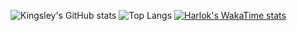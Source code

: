 ![Kingsley's GitHub
stats](https://github-readme-stats.vercel.app/api?username=kingsley-sama&show_icons=true&theme=radical)
![Top
Langs](https://github-readme-stats.vercel.app/api/top-langs/?username=kingsley-sama&show)
[![Harlok's WakaTime stats](https://github-readme-stats.vercel.app/api/wakatime?username=kingsleySama)](https://github.com/anuraghazra/github-readme-stats)
	

